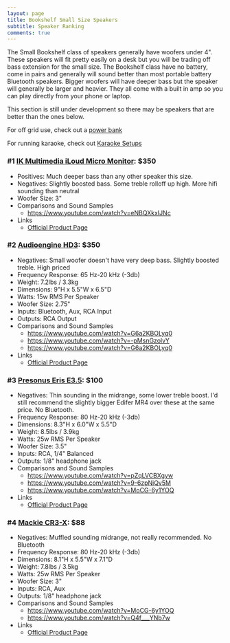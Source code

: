 ```yaml
---
layout: page
title: Bookshelf Small Size Speakers
subtitle: Speaker Ranking
comments: true
---
```


The Small Bookshelf class of speakers generally have woofers under 4". These speakers will fit pretty easily on a desk but you will be trading off bass extension for the small size. The Bookshelf class have no battery, come in pairs and generally will sound better than most portable battery Bluetooth speakers. Bigger woofers will have deeper bass but the speaker will generally be larger and heavier. They all come with a built in amp so you can play directly from your phone or laptop.

This section is still under development so there may be speakers that are better than the ones below.

For off grid use, check out a [power bank](/portable-power-stations/)

For running karaoke, check out [Karaoke Setups](/karaoke-setups/)

### #1 [IK Multimedia iLoud Micro Monitor](https://www.amazon.com/IK-Multimedia-Monitors-ultra-compact-bluetooth/dp/B01C5RZWCQ?crid=FTKKM0F5TJNL&dib=eyJ2IjoiMSJ9.Yba7lZsP6xiTaLB2JTp9-_po8zhIrCwtX5EocFFqVNrrBehkyvoGuWS4UZkh1sPvYez1cLKuS70x70dsHHZsFkTxBOWghVD36HnvqcOTDbENLfxSU0siYsk3GIkjpoM_A6cERteJasV8rsPF84mN4Bh_Fsvez4Xc_p8vgYHnv4_DSlUGzxLc2Lgd4e1RRB_nDHfWnkszL5bclEiws8sP_0RSbVB4arK_Zmx8zDwiT8E3FZxS53ym-AP-_Y3dWk3VzX8i0x6FejkO8aNfbKtbCCl974abFHWU7Nv0VHzTF1E.gw-HZdeC1ncUMe54z3KvG6IBrIrBWjL6igImRz-IWA4&dib_tag=se&keywords=iLoud%2BMicro%2BMonitor&qid=1716443060&sprefix=%2Caps%2C284&sr=8-5&ufe=app_do%3Aamzn1.fos.1740e8b9-be2d-46a4-a376-9d8efb903409&th=1&linkCode=ll1&tag=rankingspea01-20&linkId=cdd8999ef33fda8cd5e626b3cff2b3c8&language=en_US&ref_=as_li_ss_tl): $350
- Positives: Much deeper bass than any other speaker this size.
- Negatives: Slightly boosted bass. Some treble rolloff up high. More hifi sounding than neutral
- Woofer Size: 3"
- Comparisons and Sound Samples
    - <https://www.youtube.com/watch?v=eNBQXkxIJNc>
- Links
    - [Official Product Page](https://www.ikmultimedia.com/products/iloudmm/index.php)

### #2 [Audioengine HD3](https://www.amazon.com/Audioengine-Wireless-Speakers-Bluetooth-Bookshelf/dp/B08SHSVFLY?crid=2PAOFMKQJCA92&dib=eyJ2IjoiMSJ9.-lgXjJT-hOTZbGuByE457OF0Wix6VS3ewqvk55KMbHFK9drJd9dPtMZnw5zhXnbPA4IT_kdb65nx3HXZGXsJSq7RLZtQqtKx4U9oHdLDku4miz1C_OfosL-sk1i_jJZ7j57PSlh0mCElO-JjMwmfH0nqTA_KNKznLd2PkXcQIwlah7Pla45MAoQnqVa0vIxD4-QFWJo3AP_lbgvIldGnXPCMA5NNArUmNUg-KW8kcLc.lADSUyfnqhNaacghdfKgOwANKhiZRs8voVHmAORVj_E&dib_tag=se&keywords=audioengine%2Bhd3&qid=1713997265&sprefix=audioengine%2Bhd%2Caps%2C240&sr=8-1-spons&ufe=app_do%3Aamzn1.fos.1740e8b9-be2d-46a4-a376-9d8efb903409&sp_csd=d2lkZ2V0TmFtZT1zcF9hdGY&th=1&linkCode=ll1&tag=rankingspea01-20&linkId=88358c04e2d0204d09b8fad4ef74fdf5&language=en_US&ref_=as_li_ss_tl): $350
- Negatives: Small woofer doesn't have very deep bass. Slightly boosted treble. High priced
- Frequency Response: 65 Hz-20 kHz (-3db)
- Weight: 7.2lbs / 3.3kg
- Dimensions: 9"H x 5.5"W x 6.5"D
- Watts: 15w RMS Per Speaker
- Woofer Size: 2.75"
- Inputs: Bluetooth, Aux, RCA Input
- Outputs: RCA Output
- Comparisons and Sound Samples
    - <https://www.youtube.com/watch?v=G6a2KBOLyq0>
    - <https://www.youtube.com/watch?v=-pMsnGzolvY>
    - <https://www.youtube.com/watch?v=G6a2KBOLyq0>
- Links
    - [Official Product Page](https://audioengine.com/shop/speakers/hd-series/hd3-wireless-speakers/)

### #3 [Presonus Eris E3.5](https://www.amazon.com/PreSonus-Eris-3-5-Gen-Studio-Quality/dp/B0C88ZB3D9?crid=1BXBDC5F38PWQ&dib=eyJ2IjoiMSJ9.31xFOOR9-gtwERWHMFQPHM5MYzxWi333F-Ang6AXHb3XRfCOYSLQJeHqCRd51uoev37Y5AFj5-iiuMPmIKs1sBOfZLcFu8VTnPbfgl4Y-TwbCC2GD3RBluuNdXj-UctmFhVXr-bMZqheVK-4D2wA9Ea7-391phJHoZkMT2K1wIYSC7Pq7pF-HwUO8ISTqLc-cDWQXnZXhmYtv_B0DWVWM5UMAFCRxYh_P5JHLPiYPA_IDndatQwgaJPnpTmMyqYdYOjPNBkmZhGzdO58Agx9rN8qaVCFnH7bbhXVdps5s9g.ZiYxrPMTMWIMwq1RC9Un4I2kNwKx0o0oq3yJw_n9Im4&dib_tag=se&keywords=Presonus%2BEris%2BE3.5&qid=1716352093&sprefix=presonus%2Beris%2Be3.5%2Caps%2C197&sr=8-2&th=1&linkCode=ll1&tag=rankingspea01-20&linkId=d6e9ea8d126e89623f2728cc97200109&language=en_US&ref_=as_li_ss_tl): $100
- Negatives: Thin sounding in the midrange, some lower treble boost. I'd still recommend the slightly bigger Edifer MR4 over these at the same price. No Bluetooth.
- Frequency Response: 80 Hz-20 kHz (-3db)
- Dimensions: 8.3"H x 6.0"W x 5.5"D
- Weight: 8.5lbs / 3.9kg
- Watts: 25w RMS Per Speaker
- Woofer Size: 3.5"
- Inputs: RCA, 1/4" Balanced
- Outputs: 1/8" headphone jack
- Comparisons and Sound Samples
    - <https://www.youtube.com/watch?v=pZqLVCBXgyw>
    - <https://www.youtube.com/watch?v=9-6zpNiQv5M>
    - <https://www.youtube.com/watch?v=MoCG-6y1YOQ>
- Links
    - [Official Product Page](https://legacy.presonus.com/products/Eris-E35)

### #4 [Mackie CR3-X](https://www.amazon.com/Mackie-Creative-Reference-Multimedia-Professional/dp/B083N8N7TB?crid=3VVZH09RP3KC6&dib=eyJ2IjoiMSJ9.d-4Eu3yGmWJ5akzu6LiehmOqAWostuJce0FZCE3NempL06EOYsIUkGgXW8p3bxDOidk90SvU9Mr64mxJe1i3PnE-2-Mg8e2U7MAjsfgrzwvgP3IXw54myLmCDQ61dfzK2qcM_hOIY7F6MUN4N_Z5JpUZ3RCvDuYiqf3QHseRsX1djCMx1zhQ-V13-TKc3zh5yFKIWVdsvck6g46_dZQygE9n86i0lpbqXts0aqz76140MinXbD-yJjxcpVAbgUlMNjfvWW4aS1-xiO5sG28k7h9eOcZyKnXsjAKS5j2kFQM.TA77MhOkG1KRMBQIhofwZEyAKR5mqMnSbXxIvznf19Y&dib_tag=se&keywords=mackie%2Bcr3&qid=1716352480&sprefix=mackie%2Bcr3%2Caps%2C195&sr=8-2&th=1&linkCode=ll1&tag=rankingspea01-20&linkId=74cf1a31342968d7d02e77be62467d27&language=en_US&ref_=as_li_ss_tl): $88
- Negatives: Muffled sounding midrange, not really recommended. No Bluetooth
- Frequency Response: 80 Hz-20 kHz (-3db)
- Dimensions: 8.1"H x 5.5"W x 7.1"D
- Weight: 7.8lbs / 3.5kg
- Watts: 25w RMS Per Speaker
- Woofer Size: 3"
- Inputs: RCA, Aux
- Outputs: 1/8" headphone jack
- Comparisons and Sound Samples
    - <https://www.youtube.com/watch?v=MoCG-6y1YOQ>
    - <https://www.youtube.com/watch?v=Q4f___YNb7w>
- Links
    - [Official Product Page](https://mackie.com/en/products/studio-monitoring/cr-x-series/CR3_X.html)
